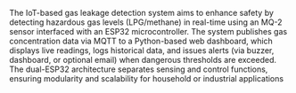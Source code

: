   The IoT-based gas leakage detection system aims to enhance safety by detecting hazardous gas levels (LPG/methane) in real-time using an MQ-2 sensor interfaced with an ESP32 microcontroller.         The system publishes gas concentration data via MQTT to a Python-based web dashboard, which displays live readings, logs historical data, and issues alerts (via buzzer, dashboard, or optional email) when dangerous thresholds are exceeded. The dual-ESP32 architecture separates sensing and control functions, ensuring modularity and scalability for household or industrial applications

